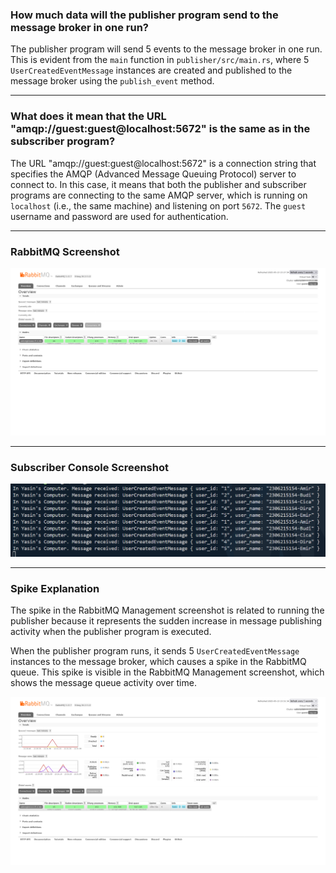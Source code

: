 ### How much data will the publisher program send to the message broker in one run?

The publisher program will send 5 events to the message broker in one run. This is evident from the `main` function in `publisher/src/main.rs`, where 5 `UserCreatedEventMessage` instances are created and published to the message broker using the `publish_event` method.

---

### What does it mean that the URL "amqp://guest:guest@localhost:5672" is the same as in the subscriber program?

The URL "amqp://guest:guest@localhost:5672" is a connection string that specifies the AMQP (Advanced Message Queuing Protocol) server to connect to. In this case, it means that both the publisher and subscriber programs are connecting to the same AMQP server, which is running on `localhost` (i.e., the same machine) and listening on port `5672`. The `guest` username and password are used for authentication.

---

### RabbitMQ Screenshot

![RabbitMQ Management](static/img/Screenshot%202025-05-13%20at%2013-18-01%20RabbitMQ%20Management.png)

---

### Subscriber Console Screenshot

![Subscriber Console](static/img/Screenshot%202025-05-13%20132506.png)

---

### Spike Explanation

The spike in the RabbitMQ Management screenshot is related to running the publisher because it represents the sudden increase in message publishing activity when the publisher program is executed.

When the publisher program runs, it sends 5 `UserCreatedEventMessage` instances to the message broker, which causes a spike in the RabbitMQ queue. This spike is visible in the RabbitMQ Management screenshot, which shows the message queue activity over time.

![RabbitMQ Management](static/img/Screenshot%202025-05-13%20at%2013-31-40%20RabbitMQ%20Management.png)
